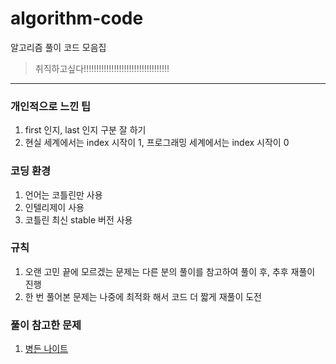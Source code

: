 # algorithm-code
알고리즘 풀이 코드 모음집

> 취직하고싶다!!!!!!!!!!!!!!!!!!!!!!!!!!!!!!!!!!

---

### 개인적으로 느낀 팁
1. first 인지, last 인지 구분 잘 하기
2. 현실 세계에서는 index 시작이 1, 프로그래밍 세계에서는 index 시작이 0 

### 코딩 환경
1. 언어는 코틀린만 사용
2. 인텔리제이 사용
3. 코틀린 최신 stable 버전 사용

### 규칙
1. 오랜 고민 끝에 모르겠는 문제는 다른 분의 풀이를 참고하여 풀이 후, 추후  재풀이 진행
2. 한 번 풀어본 문제는 나중에 최적화 해서 코드 더 짧게 재풀이 도전

### 풀이 참고한 문제
1. [병든 나이트](https://www.acmicpc.net/problem/1783)

